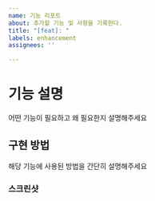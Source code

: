 ```yaml
---
name: 기능 리포트
about: 추가할 기능 및 사항을 기록한다.
title: "[feat]: "
labels: enhancement
assignees: ''

---
```


# 기능 설명
어떤 기능이 필요하고 왜 필요한지 설명해주세요

## 구현 방법
해당 기능에 사용된 방법을 간단히 설명해주세요

### 스크린샷
